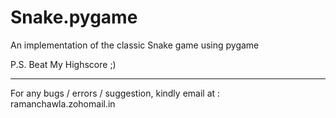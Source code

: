 # Snake.pygame

An implementation of the classic Snake game using pygame

P.S. Beat My Highscore ;)

-----------------------------------------------------------------------------
For any bugs / errors / suggestion, kindly email at : ramanchawla.zohomail.in